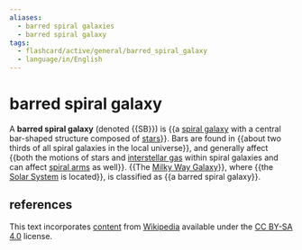 ```yaml
---
aliases:
  - barred spiral galaxies
  - barred spiral galaxy
tags:
  - flashcard/active/general/barred_spiral_galaxy
  - language/in/English
---
```


# barred spiral galaxy

A __barred spiral galaxy__ (denoted {{SB}}) is {{a [spiral galaxy](spiral%20galaxy.md) with a central bar-shaped structure composed of [stars](star.md)}}. Bars are found in {{about two thirds of all spiral galaxies in the local universe}}, and generally affect {{both the motions of stars and [interstellar gas](interstellar%20medium.md) within spiral galaxies and can affect [spiral arms](spiral%20arm.md) as well}}. {{The [Milky Way Galaxy](Milky%20Way.md)}}, where {{the [Solar System](Solar%20System.md) is located}}, is classified as {{a barred spiral galaxy}}. <!--SR:!2024-10-16,55,310!2024-08-24,16,290!2024-08-31,17,250!2024-09-05,20,250!2024-10-12,51,310!2024-10-23,61,310!2024-08-25,17,290-->

## references

This text incorporates [content](https://en.wikipedia.org/wiki/barred_spiral_galaxy) from [Wikipedia](Wikipedia.md) available under the [CC BY-SA 4.0](https://creativecommons.org/licenses/by-sa/4.0/) license.
